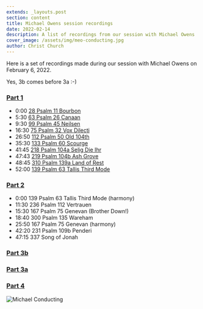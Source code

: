 ```yaml
---
extends: _layouts.post
section: content
title: Michael Owens session recordings
date: 2022-02-14
description: A list of recordings from our session with Michael Owens
cover_image: /assets/img/meo-conducting.jpg
author: Christ Church
---
```


Here is a set of recordings made during our session with Michael Owens on February 6, 2022.  

Yes, 3b comes before 3a :-)

### [Part 1](/assets/audio/meo-2-6-22-p1.mp3)
- 0:00  [28 Psalm 11 Bourbon](/assets/psalms/028_Psalm_11_Bourbon.mp3)
- 5:30  [63 Psalm 26 Canaan](/assets/psalms/063_Psalm_26_Canaan_Bailey.mp3)
- 9:30  [99 Psalm 45 Neilsen](/assets/psalms/099_Psalm_45_Nielsen.mp3)
- 16:30 [75 Psalm 32 Vox Dilecti](/assets/psalms/075_Psalm_32_Vox_Dilecti.mp3)
- 26:50 [112  Psalm 50 Old 104th](/assets/psalms/112_Psalm_50_Old_104th.mp3)
- 35:30 [133 Psalm 60 Scourge](/assets/psalms/133_Psalm_60_Scourge.mp3)
- 41:45 [218 Psalm 104a Selig Die Ihr](/assets/psalms/218_Psalm_104a_Selig_Die_Ihr.mp3)
- 47:43 [219 Psalm 104b Ash Grove](/assets/psalms/219_Psalm_104b_Ash_Grove.mp3)
- 48:45 [310 Psalm 139a Land of Rest](/assets/psalms/310_Psalm_139_A_Land_of_Rest.mp3)
- 52:00 [139 Psalm 63 Tallis Third Mode](/assets/psalms/139_Psalm_63_Third_Mode.mp3)

### [Part 2](/assets/audio/meo-2-6-22-p2.mp3)
- 0:00 139 Psalm 63 Tallis Third Mode (harmony)
- 11:30 236 Psalm 112 Vertrauen
- 15:30 167 Psalm 75 Genevan (Brother Down!)
- 18:40 300 Psalm 135 Wareham
- 25:50 167 Psalm 75 Genevan (harmony)
- 42:20 231 Psalm 109b Penderi
- 47:15 337 Song of Jonah


### [Part 3b](/assets/audio/meo-2-6-22-p3_1b.mp3)
### [Part 3a](/assets/audio/meo-2-6-22-p3_1a.mp3)
### [Part 4](/assets/audio/meo-2-6-22-p4.mp3)

![Michael Conducting](/assets/img/meo-sing-feb-2022.JPG)